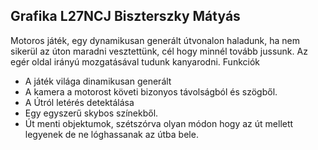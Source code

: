 ## Grafika L27NCJ Biszterszky Mátyás 

Motoros játék, egy dynamikusan generált útvonalon haladunk, ha nem sikerül az úton maradni vesztettünk, cél hogy minnél tovább jussunk. Az egér oldal irányú mozgatásával tudunk kanyarodni.
Funkciók
  - A játék világa dinamikusan generált
  - A kamera a motorost követi bizonyos távolságból és szögből.
  - A Útról letérés detektálása
  - Egy egyszerű skybos színekből.
  - Út menti objektumok, szétszórva olyan módon hogy az út mellett legyenek de ne lóghassanak az útba bele.
  

